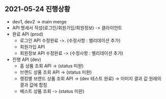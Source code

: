 ## 2021-05-24 진행상황

- dev1, dev2 -> main merge
- API 명세서 작성(로그인/회원가입/회원정보) -> 클라이언트
- 완료 API (prod)
    - 로그인 API 수정완료 ->. (수정사항 : 밸리데이션 추가)
    - 회원가입 API
    - 회원정보 API 수정완료 -> (수정사항 : 벨리데이션 추가)
- 진행 API (dev) 
    - 홈 상품 조회 API -> (status 미완)
    - 브랜드 상품 조회 API -> (status 미완)
    - 랭킹별 브랜드 상품 조회 API -> (dev 테스트 완료) -> 이미지 결과 값 원래의 결과 값에 합침
    - 베스트 상품 조회 -> (status 미완)
